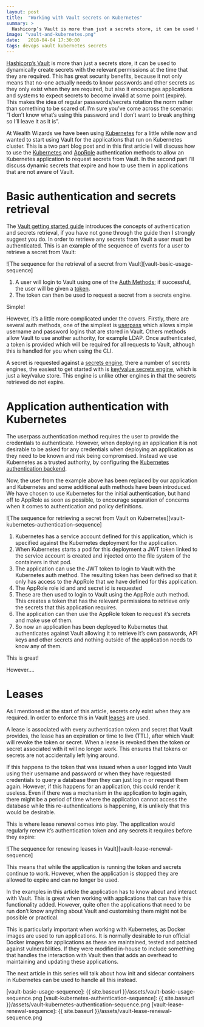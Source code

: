 ```yaml
---
layout: post
title:  "Working with Vault secrets on Kubernetes"
summary: >
  Hashicorp’s Vault is more than just a secrets store, it can be used to dynamically create secrets with the relevant permissions at the time that they are required. This has great security benefits, because it not only means that no-one actually needs to know passwords and other secrets as they only exist when they are required, but also it encourages applications and systems to expect secrets to become invalid at some point (expire).  This makes the idea of regular passwords/secrets rotation the norm rather than something to be scared of. I’m sure you’ve come across the scenario: “I don’t know what’s using this password and I don’t want to break anything so I’ll leave it as it is”.
image: "vault-and-kubernetes.png"
date:   2018-04-04 17:30:00
tags: devops vault kubernetes secrets
---
```

[Hashicorp’s Vault](https://www.vaultproject.io/) is more than just a secrets store, it can be used to dynamically create secrets with the relevant permissions at the time that they are required. This has great security benefits, because it not only means that no-one actually needs to know passwords and other secrets as they only exist when they are required, but also it encourages applications and systems to expect secrets to become invalid at some point (expire). This makes the idea of regular passwords/secrets rotation the norm rather than something to be scared of. I’m sure you’ve come across the scenario: “I don’t know what’s using this password and I don’t want to break anything so I’ll leave it as it is”.

At Wealth Wizards we have been using [Kubernetes](https://kubernetes.io/) for a little while now and wanted to start using Vault for the applications that run on Kubernetes cluster. This is a two part blog post and in this first article I will discuss how to use the [Kubernetes](https://www.vaultproject.io/docs/auth/kubernetes.html) and [AppRole](https://www.vaultproject.io/docs/auth/approle.html) authentication methods to allow an Kubernetes application to request secrets from Vault. In the second part I’ll discuss dynamic secrets that expire and how to use them in applications that are not aware of Vault.

# Basic authentication and secrets retrieval

The [Vault getting started guide](https://www.vaultproject.io/guides/getting-started/index.html) introduces the concepts of authentication and secrets retrieval, if you have not gone through the guide then I strongly suggest you do. In order to retrieve any secrets from Vault a user must be authenticated. This is an example of the sequence of events for a user to retrieve a secret from Vault:

![The sequence for the retrieval of a secret from Vault][vault-basic-usage-sequence]

1. A user will login to Vault using one of the [Auth Methods](https://www.vaultproject.io/docs/auth/index.html); if successful, the user will be given a [token](https://www.vaultproject.io/docs/concepts/tokens.html).
2. The token can then be used to request a secret from a secrets engine.

Simple!

However, it’s a little more complicated under the covers. Firstly, there are several auth methods, one of the simplest is [userpass](https://www.vaultproject.io/docs/auth/userpass.html) which allows simple username and password logins that are stored in Vault. Others methods allow Vault to use another authority, for example LDAP. Once authenticated, a token is provided which will be required for all requests to Vault, although this is handled for you when using the CLI.

A secret is requested against a [secrets engine](https://www.vaultproject.io/docs/secrets/index.html), there a number of secrets engines, the easiest to get started with is [key/value secrets engine](https://www.vaultproject.io/docs/secrets/kv/index.html), which is just a key/value store. This engine is unlike other engines in that the secrets retrieved do not expire.

# Application authentication with Kubernetes

The userpass authentication method requires the user to provide the credentials to authenticate. However, when deploying an application it is not desirable to be asked for any credentials when deploying an application as they need to be known and risk being compromised. Instead we use Kubernetes as a trusted authority, by configuring the [Kubernetes authentication backend](https://www.vaultproject.io/docs/auth/kubernetes.html).

Now, the user from the example above has been replaced by our application and Kubernetes and some additional auth methods have been introduced. We have chosen to use Kubernetes for the initial authentication, but hand off to AppRole as soon as possible, to encourage separation of concerns when it comes to authentication and policy definitions.

![The sequence for retrieving a secret from Vault on Kubernetes][vault-kubernetes-authentication-sequence]

1. Kubernetes has a service account defined for this application, which is specified against the Kubernetes deployment for the application.
2. When Kubernetes starts a pod for this deployment a JWT token linked to the service account is created and injected onto the file system of the containers in that pod.
3. The application can use the JWT token to login to Vault with the Kubernetes auth method. The resulting token has been defined so that it only has access to the AppRole that we have defined for this application.
4. The AppRole role id and and secret id is requested
5. These are then used to login to Vault using the AppRole auth method. This creates a token that has the relevant permissions to retrieve only the secrets that this application requires.
6. The application can then use the AppRole token to request it’s secrets and make use of them.
6. So now an application has been deployed to Kubernetes that authenticates against Vault allowing it to retrieve it’s own passwords, API keys and other secrets and nothing outside of the application needs to know any of them.

This is great!

However….

# Leases

As I mentioned at the start of this article, secrets only exist when they are required. In order to enforce this in Vault [leases](https://www.vaultproject.io/docs/concepts/lease.html) are used.

A lease is associated with every authentication token and secret that Vault provides, the lease has an expiration or time to live (TTL), after which Vault will revoke the token or secret. When a lease is revoked then the token or secret associated with it will no longer work. This ensures that tokens or secrets are not accidentally left lying around.

If this happens to the token that was issued when a user logged into Vault using their username and password or when they have requested credentials to query a database then they can just log in or request them again. However, if this happens for an application, this could render it useless. Even if there was a mechanism in the application to login again, there might be a period of time where the application cannot access the database while this re-authentications is happening, it is unlikely that this would be desirable.

This is where lease renewal comes into play. The application would regularly renew it’s authentication token and any secrets it requires before they expire:

![The sequence for renewing leases in Vault][vault-lease-renewal-sequence]

This means that while the application is running the token and secrets continue to work. However, when the application is stopped they are allowed to expire and can no longer be used.

In the examples in this article the application has to know about and interact with Vault. This is great when working with applications that can have this functionality added. However, quite often the applications that need to be run don’t know anything about Vault and customising them might not be possible or practical.

This is particularly important when working with Kubernetes, as Docker images are used to run applications. It is normally desirable to run official Docker images for applications as these are maintained, tested and patched against vulnerabilities. If they were modified in-house to include something that handles the interaction with Vault then that adds an overhead to maintaining and updating these applications.

The next article in this series will talk about how init and sidecar containers in Kubernetes can be used to handle all this instead.

[vault-basic-usage-sequence]: {{ site.baseurl }}/assets/vault-basic-usage-sequence.png
[vault-kubernetes-authentication-sequence]: {{ site.baseurl }}/assets/vault-kubernetes-authentication-sequence.png
[vault-lease-renewal-sequence]: {{ site.baseurl }}/assets/vault-lease-renewal-sequence.png